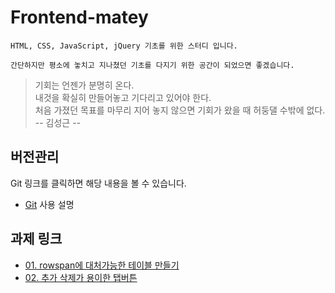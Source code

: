# Frontend-matey

```
HTML, CSS, JavaScript, jQuery 기초를 위한 스터디 입니다.

간단하지만 평소에 놓치고 지나쳤던 기초를 다지기 위한 공간이 되었으면 좋겠습니다.
```


> 기회는 언젠가 분명히 온다.<br />
> 내것을 확실히 만들어놓고 기다리고 있어야 한다.<br />
> 처음 가졌던 목표를 마무리 지어 놓지 않으면 기회가 왔을 때 허둥댈 수밖에 없다.<br />
> -- 김성근 --

## 버전관리
Git 링크를 클릭하면 해당 내용을 볼 수 있습니다.
- [Git](GIT.md) 사용 설명

## 과제 링크

- [01. rowspan에 대처가능한 테이블 만들기]()
- [02. 추가 삭제가 용이한 탭버튼]()

